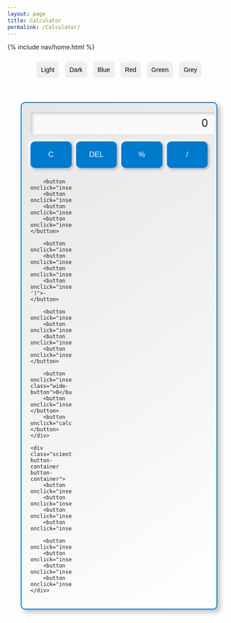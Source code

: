 ```yaml
---
layout: page
title: Calculator
permalink: /Calculator/
---
```


{% include nav/home.html %}

<style>
    body.light-theme {
        background-color: white;
        color: black;
    }

    body.dark-theme {
        background-color: #333;
        color: white;
    }

    body.blue-theme {
        background-color: #007acc;
        color: white;
    }

    body.red-theme {
        background-color: #ff4c4c;
        color: white;
    }

    body.green-theme {
        background-color: #28a745;
        color: white;
    }

    body.grey-theme {
        background-color: #aaa;
        color: white;
    }

    .theme-button {
        margin: 5px;
        padding: 10px;
        border-radius: 5px;
        cursor: pointer;
        border: none;
        font-size: 1em;
        transition: background-color 0.3s ease;
    }

    .theme-button:hover {
        opacity: 0.8;
    }

    .calculator {
        width: 400px;
        margin: 50px auto;
        padding: 20px;
        border: 2px solid #007acc;
        border-radius: 10px;
        background: linear-gradient(145deg, #e6e6e6, #ffffff);
        box-shadow: 6px 6px 12px #bebebe, -6px -6px 12px #ffffff;
    }

    .display {
        width: 100%;
        height: 50px;
        background-color: #f9f9f9;
        border: 1px solid #ddd;
        border-radius: 5px;
        margin-bottom: 15px;
        font-size: 1.7em;
        text-align: right;
        padding-right: 15px;
        line-height: 50px;
        box-shadow: inset 3px 3px 6px #cacaca, inset -3px -3px 6px #ffffff;
    }

    .button-container {
        display: grid;
        grid-template-columns: repeat(4, 1fr);
        grid-gap: 10px;
    }

    .button-container button {
        padding: 20px;
        background-color: #007acc;
        color: white;
        border: none;
        border-radius: 10px;
        font-size: 1.2em;
        cursor: pointer;
        transition: background-color 0.3s ease, transform 0.2s ease;
        box-shadow: 3px 3px 6px #aaa, -3px -3px 6px #fff;
    }

    .button-container button:hover {
        background-color: #005fa3;
        transform: translateY(-3px);
    }

    .wide-button {
        grid-column: span 2;
    }

    .scientific-button-container {
        margin-top: 15px;
        grid-gap: 10px;
    }

    .theme-selector {
        text-align: center;
        margin: 20px;
    }

</style>

<div class="theme-selector">
    <button class="theme-button" onclick="switchTheme('light-theme')">Light</button>
    <button class="theme-button" onclick="switchTheme('dark-theme')">Dark</button>
    <button class="theme-button" onclick="switchTheme('blue-theme')">Blue</button>
    <button class="theme-button" onclick="switchTheme('red-theme')">Red</button>
    <button class="theme-button" onclick="switchTheme('green-theme')">Green</button>
    <button class="theme-button" onclick="switchTheme('grey-theme')">Grey</button>
</div>

<div class="calculator">
    <div id="display" class="display">0</div>
    <div class="button-container">
        <button onclick="clearDisplay()">C</button>
        <button onclick="deleteLast()">DEL</button>
        <button onclick="insert('%')">%</button>
        <button onclick="insert('/')">/</button>

        <button onclick="insert('7')">7</button>
        <button onclick="insert('8')">8</button>
        <button onclick="insert('9')">9</button>
        <button onclick="insert('*')">*</button>

        <button onclick="insert('4')">4</button>
        <button onclick="insert('5')">5</button>
        <button onclick="insert('6')">6</button>
        <button onclick="insert('-')">-</button>

        <button onclick="insert('1')">1</button>
        <button onclick="insert('2')">2</button>
        <button onclick="insert('3')">3</button>
        <button onclick="insert('+')">+</button>

        <button onclick="insert('0')" class="wide-button">0</button>
        <button onclick="insert('.')">.</button>
        <button onclick="calculate()">=</button>
    </div>

    <div class="scientific-button-container button-container">
        <button onclick="insert('Math.PI')">π</button>
        <button onclick="insert('Math.E')">e</button>
        <button onclick="insert('Math.sqrt(')">√</button>
        <button onclick="insert('Math.log(')">log</button>

        <button onclick="insert('Math.sin(')">sin</button>
        <button onclick="insert('Math.cos(')">cos</button>
        <button onclick="insert('Math.tan(')">tan</button>
        <button onclick="insert('Math.pow(')">x^y</button>
    </div>
</div>

<script>
    let display = document.getElementById("display");

    // Clear the display
    function clearDisplay() {
        display.innerHTML = "0";
    }

    // Delete the last character
    function deleteLast() {
        if (display.innerHTML.length > 1) {
            display.innerHTML = display.innerHTML.slice(0, -1);
        } else {
            display.innerHTML = "0";
        }
    }

    // Insert value into the display
    function insert(value) {
        if (display.innerHTML === "0") {
            display.innerHTML = value;
        } else {
            display.innerHTML += value;
        }
    }

    // Calculate the result
    function calculate() {
        try {
            display.innerHTML = eval(display.innerHTML);
        } catch (e) {
            display.innerHTML = "Error";
        }
    }

    // Switch themes
    function switchTheme(theme) {
        document.body.className = theme;
    }
</script>
